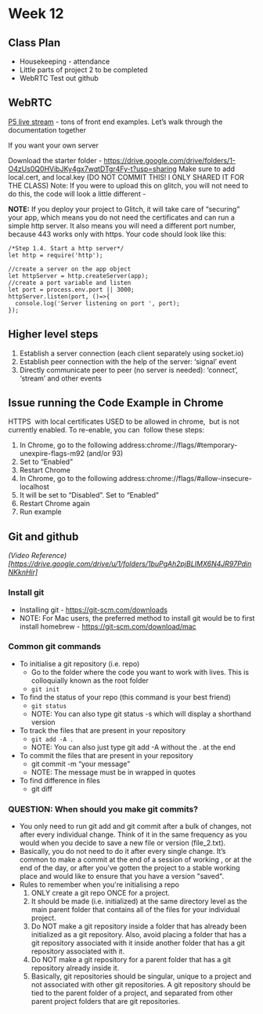 # Week 12

## Class Plan
* Housekeeping - attendance
* Little parts of project 2 to be completed
* WebRTC
   Test out github

## WebRTC
[P5 live stream](https://github.com/vanevery/p5LiveMedia) - tons of front end examples. Let’s walk through the documentation together

If you want your own server

Download the starter folder - https://drive.google.com/drive/folders/1-O4zUs0Q0HVibJKy4gx7wqtDTgr4Fy-t?usp=sharing
Make sure to add local.cert, and local.key (DO NOT COMMIT THIS! I ONLY SHARED IT FOR THE CLASS)
Note: If you were to upload this on glitch, you will not need to do this, the code will look a little different  - 

**NOTE:** If you deploy your project to Glitch, it will take care of “securing” your app, which means you do not need the certificates and can run a simple http server. It also means you will need a different port number, because 443 works only with https. Your code should look like this:
```
/*Step 1.4. Start a http server*/
let http = require('http');

//create a server on the app object
let httpServer = http.createServer(app);
//create a port variable and listen
let port = process.env.port || 3000;
httpServer.listen(port, ()=>{
  console.log('Server listening on port ', port);
});
```

## Higher level steps
1. Establish a server connection (each client separately using socket.io)
2. Establish peer connection with the help of the server: ‘signal’ event
3. Directly communicate peer to peer (no server is needed): ‘connect’, ‘stream’ and other events


## Issue running the Code Example in Chrome 
HTTPS  with local certificates USED to be allowed in chrome,  but is not currently enabled. To re-enable, you can  follow these steps:
1. In Chrome, go to the following address:chrome://flags/#temporary-unexpire-flags-m92 (and/or 93) 
2. Set to “Enabled”
3. Restart Chrome 
4. In Chrome, go to the following address:chrome://flags/#allow-insecure-localhost
5. It will be set to “Disabled”. Set to “Enabled”
6. Restart Chrome again
7. Run example

## Git and github

*(Video Reference)[https://drive.google.com/drive/u/1/folders/1buPgAh2pjBLIMX6N4JR97PdinNKknHir]*

### Install git
* Installing git - https://git-scm.com/downloads
* NOTE: For Mac users, the preferred method to install git would be to first install homebrew - https://git-scm.com/download/mac

### Common git commands
* To initialise a git repository (i.e. repo)
  *  Go to the folder where the code you want to work with lives. This is colloquially known as the root folder
  * `git init`
* To find the status of your repo (this command is your best friend)
  * `git status`
  * NOTE: You can also type git status -s which will display a shorthand version
* To track the files that are present in your repository
  * `git add -A .`
  * NOTE: You can also just type git add -A without the . at the end
* To commit the files that are present in your repository
  * git commit -m “your message”
  * NOTE: The message must be in wrapped in quotes
* To find difference in files
  * git diff

### QUESTION: When should you make git commits?
* You only need  to run git add  and git commit after a bulk of changes, not after every individual change. Think of it in the same frequency as you would when you decide to save a new file or version (file_2.txt).
* Basically, you do not need to do it after every single change. It’s common to make a commit at the end of a session of working , or at the end of the day, or after you’ve gotten the project to a stable working place and would like  to ensure that you have a version "saved".
* Rules to remember when you're initialising a repo
  1. ONLY create a git repo ONCE for a project.
  1. It should be made (i.e. initialized) at the same directory level as the main parent folder that contains all of the files for your individual project.
  1. Do NOT make a git repository inside a folder that has already been initialized as a git repository. Also, avoid placing a folder that has a git repository associated with it inside another folder that has a git repository associated with it.
  1. Do NOT make a git repository for a parent folder that has a git repository already inside it.
  1. Basically, git repositories should be singular,  unique to a project and not associated with other git repositories. A git repository  should be  tied to the parent folder of a project, and separated from other parent project folders that are git repositories. 

